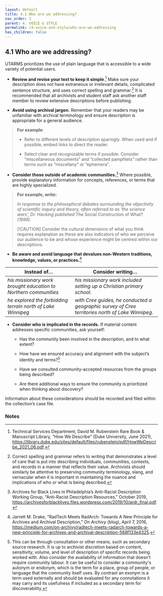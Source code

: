 ```yaml
---
layout: default
title: 4.1 Who are we addressing?
nav_order: 1
parent: 4. VOICE & STYLE
permalink: /4-voice-and-style/who-are-we-addressing
has_children: false
---
```


## 4.1 Who are we addressing?

UTARMS prioritizes the use of plain language that is accessible to a
wide variety of potential users.

* **Review and revise your text to keep it simple**.[^7] Make sure your description does not have extraneous or irrelevant details, complicated sentence structure, and uses correct spelling and grammar.[^8] It is recommended that all archivists and student staff ask another staff member to review extensive descriptions before publishing.

* **Avoid using archival jargon.** Remember that your readers may be unfamiliar with archival terminology and ensure description is appropriate for a general audience.

> **For example**:
>
>  * Refer to different levels of description sparingly. When used and if possible, embed links to direct the reader.
>
>  * Select clear and recognizable terms if possible. Consider “miscellaneous documents” and “collected pamphlets” rather than terms such as “miscellany” or “ephemera”.

* **Consider those outside of academic communities.**[^9] Where possible, provide explanatory information for concepts, references, or terms that are highly specialized.

> **For example, write:**
> 
> *In response to the philosophical debates surrounding the objectivity of scientific inquiry and theory, often referred to as ‘the science wars’, Dr. Hacking published* The Social Construction of What? *(1999).*
>
> [!CAUTION] 
> Consider the cultural dimensions of what you think requires explanation as these are also indicators of who we perceive our audience to be and whose experience might be centred within our descriptions.

* **Be aware and avoid language that devalues non-Western traditions, knowledge, values, or practices.**[^10]

| **Instead of…**                                                 | **Consider writing…**                                                                            |
| --------------------------------------------------------------- | ------------------------------------------------------------------------------------------------ |
| *his missionary work brought education to Northern communities* | *his missionary work included setting up a Christian primary school.*                            |
| *he explored the forbidding terrain north of Lake Winnipeg*     | *with Cree guides, he conducted a geographic survey of Cree territories north of Lake Winnipeg.* |

* **Consider who is implicated in the records.** If material content addresses specific communities, ask yourself:
    
  * Has the community been involved in the description, and to what extent?
    
  * How have we ensured accuracy and alignment with the subject’s identity and terms?[^11]
    
  * Have we consulted community-accepted resources from the groups being described?
    
  * Are there additional ways to ensure the community is prioritized when thinking about discovery?

Information about these considerations should be recorded and filed within the collection’s case file.

### Notes

[^7]: Technical Services Department, David M. Rubenstein Rare Book & Manuscript Library, “How We Describe” (Duke University, June 2021), https://library.duke.edu/sites/default/files/rubenstein/pdf/HowWeDescribe_2021_06.pdf.

[^8]: Correct spelling and grammar refers to writing that demonstrates a level of care that is put into describing individuals, communities, contexts, and records in a manner that reflects their value. Archivists should similarly be attentive to preserving community terminology, slang, and vernacular when it is important in maintaining the nuance and implications of who or what is being described.

[^9]: Archives for Black Lives in Philadelphia’s Anti-Racist Description Working Group, “Anti-Racist Description Resources,” October 2019, https://archivesforblacklives.files.wordpress.com/2019/10/ardr_final.pdf.

[^10]: Jarrett M. Drake, “RadTech Meets RadArch: Towards A New Principle for Archives and Archival Description,” *On Archivy* (blog), April 7, 2016, https://medium.com/on-archivy/radtech-meets-radarch-towards-a-new-principle-for-archives-and-archival-description-568f133e4325.

[^11]: This can be through consultation or other means, such as secondary source research. It is up to archivist discretion based on content, sensitivity, volume, and level of description of specific records being worked with. Also consider the availability of information that doesn’t require community labour. It can be useful to consider a community's autonym or endonym, which is the term for a place, group of people, or language that the community itself uses. By contrast an exonym is a term used externally and should be evaluated for any connotations it may carry and its usefulness if included as a secondary term for discoverability.